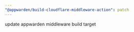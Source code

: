 ```yaml
---
"@appwarden/build-cloudflare-middleware-action": patch
---
```


update appwarden middleware build target
